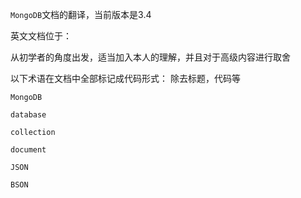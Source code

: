 `MongoDB`文档的翻译，当前版本是3.4

英文文档位于：

[MONGODB MANUAL]: https://docs.mongodb.com/manual	"MONGODB MANUAL"

从初学者的角度出发，适当加入本人的理解，并且对于高级内容进行取舍



以下术语在文档中全部标记成代码形式：
除去标题，代码等

`MongoDB`

`database`

`collection`

`document`

`JSON`

`BSON`
